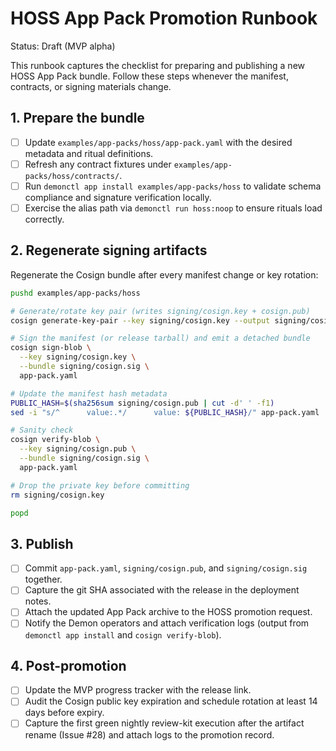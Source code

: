 # HOSS App Pack Promotion Runbook

Status: Draft (MVP alpha)

This runbook captures the checklist for preparing and publishing a new HOSS App
Pack bundle. Follow these steps whenever the manifest, contracts, or signing
materials change.

## 1. Prepare the bundle

- [ ] Update `examples/app-packs/hoss/app-pack.yaml` with the desired metadata
      and ritual definitions.
- [ ] Refresh any contract fixtures under `examples/app-packs/hoss/contracts/`.
- [ ] Run `demonctl app install examples/app-packs/hoss` to validate schema
      compliance and signature verification locally.
- [ ] Exercise the alias path via `demonctl run hoss:noop` to ensure rituals
      load correctly.

## 2. Regenerate signing artifacts

Regenerate the Cosign bundle after every manifest change or key rotation:

```bash
pushd examples/app-packs/hoss

# Generate/rotate key pair (writes signing/cosign.key + cosign.pub)
cosign generate-key-pair --key signing/cosign.key --output signing/cosign

# Sign the manifest (or release tarball) and emit a detached bundle
cosign sign-blob \
  --key signing/cosign.key \
  --bundle signing/cosign.sig \
  app-pack.yaml

# Update the manifest hash metadata
PUBLIC_HASH=$(sha256sum signing/cosign.pub | cut -d' ' -f1)
sed -i "s/^      value:.*/      value: ${PUBLIC_HASH}/" app-pack.yaml

# Sanity check
cosign verify-blob \
  --key signing/cosign.pub \
  --bundle signing/cosign.sig \
  app-pack.yaml

# Drop the private key before committing
rm signing/cosign.key

popd
```

## 3. Publish

- [ ] Commit `app-pack.yaml`, `signing/cosign.pub`, and `signing/cosign.sig`
      together.
- [ ] Capture the git SHA associated with the release in the deployment notes.
- [ ] Attach the updated App Pack archive to the HOSS promotion request.
- [ ] Notify the Demon operators and attach verification logs (output from
      `demonctl app install` and `cosign verify-blob`).

## 4. Post-promotion

- [ ] Update the MVP progress tracker with the release link.
- [ ] Audit the Cosign public key expiration and schedule rotation at least
      14 days before expiry.
- [ ] Capture the first green nightly review-kit execution after the
      artifact rename (Issue #28) and attach logs to the promotion record.
